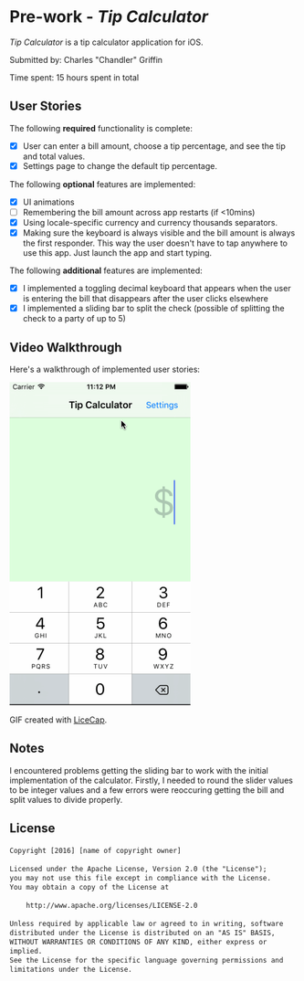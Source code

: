 # Pre-work - *Tip Calculator*

*Tip Calculator* is a tip calculator application for iOS.

Submitted by: Charles "Chandler" Griffin

Time spent: 15 hours spent in total

## User Stories

The following **required** functionality is complete:

* [X] User can enter a bill amount, choose a tip percentage, and see the tip and total values.
* [X] Settings page to change the default tip percentage.

The following **optional** features are implemented:
* [X] UI animations
* [ ] Remembering the bill amount across app restarts (if <10mins)
* [X] Using locale-specific currency and currency thousands separators.
* [X] Making sure the keyboard is always visible and the bill amount is always the first responder. This way the user doesn't have to tap anywhere to use this app. Just launch the app and start typing.

The following **additional** features are implemented:

- [X] I implemented a toggling decimal keyboard that appears when the user is entering the bill that disappears after the user clicks elsewhere
- [X] I implemented a sliding bar to split the check (possible of splitting the check to a party of up to 5)

## Video Walkthrough 

Here's a walkthrough of implemented user stories:

![logo](https://github.com/changrif/TipCalculator/blob/master/TipCalcGif1.gif)


GIF created with [LiceCap](http://www.cockos.com/licecap/).

## Notes

I encountered problems getting the sliding bar to work with the initial implementation of the calculator. Firstly,
I needed to round the slider values to be integer values and a few errors were reoccuring getting the bill and split
values to divide properly.

## License

    Copyright [2016] [name of copyright owner]

    Licensed under the Apache License, Version 2.0 (the "License");
    you may not use this file except in compliance with the License.
    You may obtain a copy of the License at

        http://www.apache.org/licenses/LICENSE-2.0

    Unless required by applicable law or agreed to in writing, software
    distributed under the License is distributed on an "AS IS" BASIS,
    WITHOUT WARRANTIES OR CONDITIONS OF ANY KIND, either express or implied.
    See the License for the specific language governing permissions and
    limitations under the License.
